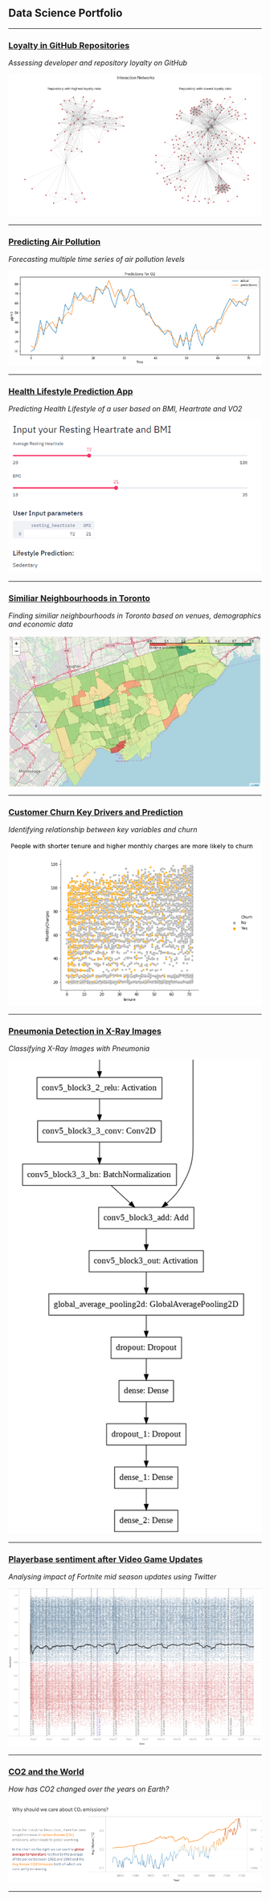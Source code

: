 ## Data Science Portfolio

---

### [Loyalty in GitHub Repositories](/loyalty)
*Assessing developer and repository loyalty on GitHub*

<img src="images/loyal.png?raw=true"/>

---

### [Predicting Air Pollution ](/pollution)
*Forecasting multiple time series of air pollution levels*

<img src="images/pollution.png?raw=true"/>

---

### [Health Lifestyle Prediction App](/health)
*Predicting Health Lifestyle of a user based on BMI, Heartrate and VO2*

<img src="images/health.PNG?raw=true"/>

---

### [Similiar Neighbourhoods in Toronto](/neighbourhoods)
*Finding similiar neighbourhoods in Toronto based on venues, demographics and economic data*

<img src="images/neighbourhoods.jpg?raw=true"/>

---

### [Customer Churn Key Drivers and Prediction](/churn)
*Identifying relationship between key variables and churn*

<img src="images/churn.png?raw=true"/>

---

### [Pneumonia Detection in X-Ray Images](/xray)
*Classifying X-Ray Images with Pneumonia*

<img src="images/xraymodel.png?raw=true"/>

---

### [Playerbase sentiment after Video Game Updates](/fortnite)
*Analysing impact of Fortnite mid season updates using Twitter*

<img src="images/fn.png?raw=true"/>

---

### [CO2 and the World](/co2)
*How has CO2 changed over the years on Earth?*

<img src="images/co2.png?raw=true"/>

---

